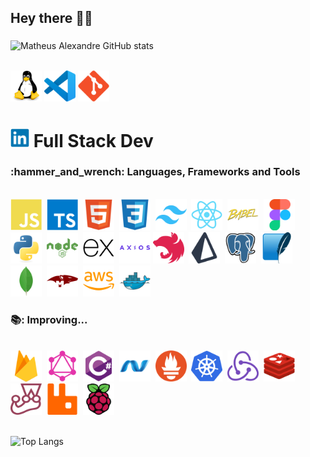 ## Hey there 👋🏻
### 

![Matheus Alexandre GitHub stats](https://github-readme-stats.vercel.app/api?username=MatheusABA&show_icons=true&theme=synthwave&rank_icon=github&ring_color=ca58ed&hide=prs,issues)



<div style="display: inline_block"><br/>
	<img alt="ubuntu" src="https://github.com/devicons/devicon/blob/master/icons/linux/linux-original.svg" width="50" height="50"/>
	<img alt="vscode" src="https://github.com/devicons/devicon/blob/master/icons/vscode/vscode-original.svg" width="50" height="50">
	<img alt="git" src="https://github.com/devicons/devicon/blob/master/icons/git/git-original.svg" width="50" height="50"/>
	

</div>


# <a href="https://www.linkedin.com/in/matheus-alexandre-barbier-b69ab3224/"><img src="https://raw.githubusercontent.com/devicons/devicon/ca28c779441053191ff11710fe24a9e6c23690d6/icons/linkedin/linkedin-original.svg" width="30" height="30" alt="Social" ></a> Full Stack Dev 


<h3> :hammer_and_wrench: Languages, Frameworks and Tools  </h3>

<div style="display: inline_block"><br/>
	<img alt="js" src="https://github.com/devicons/devicon/blob/master/icons/javascript/javascript-plain.svg" width="50" height="50"/>&nbsp;
	<img alt="ts" src="https://github.com/devicons/devicon/blob/master/icons/typescript/typescript-plain.svg" width="50" height="50"/>&nbsp;
	<img alt="html5" src="https://github.com/devicons/devicon/blob/master/icons/html5/html5-original.svg" width="50" height="50"/>&nbsp;
	<img alt="css3" src="https://github.com/devicons/devicon/blob/master/icons/css3/css3-original.svg" width="50" height="50"/>&nbsp;
	<img alt="tailwindcss" src="https://github.com/devicons/devicon/blob/master/icons/tailwindcss/tailwindcss-original.svg" width="50" height="50"/>&nbsp;
	<img alt="react" src="https://github.com/devicons/devicon/blob/master/icons/react/react-original.svg" width="50" height="50"/>&nbsp;
	<img alt="babel "src="https://github.com/devicons/devicon/blob/master/icons/babel/babel-original.svg" width="50" height="50"/>&nbsp;
	<img alt="figma" src="https://github.com/devicons/devicon/blob/master/icons/figma/figma-original.svg" width="50" height="50"/>&nbsp;
	<br>
	<img alt="python" src="https://github.com/devicons/devicon/blob/master/icons/python/python-original.svg" width="50" height="50"/>&nbsp;
	<img alt="nodejs" src="https://github.com/devicons/devicon/blob/master/icons/nodejs/nodejs-plain-wordmark.svg" width="50" height="50" background-color="white"/>&nbsp;
	<img alt="expressjs" src="https://github.com/devicons/devicon/blob/master/icons/express/express-original.svg" width="50" height="50"/>&nbsp;
	<img alt="axios" src="https://github.com/devicons/devicon/blob/master/icons/axios/axios-plain-wordmark.svg" width="50" height="50"/>
	<img alt="nestjs" src="https://github.com/devicons/devicon/blob/master/icons/nestjs/nestjs-original.svg" width="50" height="50"/>&nbsp;
	<img alt="prisma" src="https://github.com/devicons/devicon/blob/master/icons/prisma/prisma-original.svg" width="50" height="50"/>&nbsp;
	<img alt="pgsql" src="https://github.com/devicons/devicon/blob/master/icons/postgresql/postgresql-original.svg" width="50" height="50"/>&nbsp;
	<img alt="sqlite" src="https://github.com/devicons/devicon/blob/master/icons/sqlite/sqlite-original.svg" width="50" height="50"/>&nbsp;
	<img alt="mongodb" src="https://github.com/devicons/devicon/blob/master/icons/mongodb/mongodb-original.svg" width="50" height="50"/>&nbsp;
	<img alt="mongodb" src="https://github.com/devicons/devicon/blob/master/icons/mongoose/mongoose-original.svg" width="50" height="50"/>&nbsp;
	<img alt="aws" src="https://github.com/devicons/devicon/blob/master/icons/amazonwebservices/amazonwebservices-plain-wordmark.svg" width="50" height="50"/>&nbsp;
	<img alt="docker" src="https://github.com/devicons/devicon/blob/master/icons/docker/docker-original.svg" width="50" height="50"/>&nbsp;
	
<!--  	<img alt="aws" src="" width="50" height="50"/>&nbsp; -->
</div>

### 📚: Improving... 
<div style="display: inline_block"></br>
	<img alt="firebase" src="https://github.com/devicons/devicon/blob/master/icons/firebase/firebase-original.svg" width="50" height="50"/>&nbsp;
	<img alt="graphql" src="https://github.com/devicons/devicon/blob/master/icons/graphql/graphql-plain.svg" width="50" height="50"/>&nbsp;
 	<img alt="csharp" src="https://github.com/devicons/devicon/blob/master/icons/csharp/csharp-original.svg" width="50" height="50"/>&nbsp;
 	<img alt="dotnet" src="https://github.com/devicons/devicon/blob/master/icons/dot-net/dot-net-original.svg" width="50" height="50"/>&nbsp;
 	<img alt="prometheus" src="https://github.com/devicons/devicon/blob/master/icons/prometheus/prometheus-original.svg" width="50" height="50"/>&nbsp;
	<img alt="kubernet" src="https://github.com/devicons/devicon/blob/master/icons/kubernetes/kubernetes-original.svg" width="50" height="50"/>&nbsp;
 	<img alt="redux" src="https://github.com/devicons/devicon/blob/master/icons/redux/redux-original.svg" width="50" height="50"/>&nbsp;
 	<img alt="redis" src="https://github.com/devicons/devicon/blob/master/icons/redis/redis-original.svg" width="50" height="50"/>&nbsp;
 	<img alt="jest" src="https://github.com/devicons/devicon/blob/master/icons/jest/jest-plain.svg" width="50" height="50"/>&nbsp;
 	<img alt="rabbitmq" src="https://github.com/devicons/devicon/blob/master/icons/rabbitmq/rabbitmq-original.svg" width="50" height="50"/>&nbsp;
 	<img alt="raspberry" src="https://github.com/devicons/devicon/blob/master/icons/raspberrypi/raspberrypi-original.svg" width="50" height="50"/>&nbsp;




</div>

<br>

![Top Langs](https://github-readme-stats.vercel.app/api/top-langs/?username=MatheusABA&theme=vision-friendly-dark&layout=compact)

